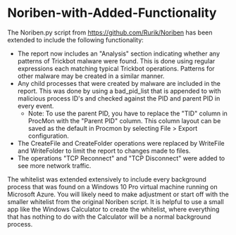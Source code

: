 # Noriben-with-Added-Functionality
The Noriben.py script from https://github.com/Rurik/Noriben has been extended to include the following functionality:
- The report now includes an "Analysis" section indicating whether any patterns of Trickbot malware were found. This is done using regular expressions each matching typical Trickbot operations. Patterns for other malware may be created in a similar manner.
- Any child processes that were created by malware are included in the report. This was done by using a bad_pid_list that is appended to with malicious process ID's and checked against the PID and parent PID in every event.
  - Note: To use the parent PID, you have to replace the "TID" column in ProcMon with the "Parent PID" column. This column layout can be saved as the default in Procmon by selecting File > Export configuration.
- The CreateFile and CreateFolder operations were replaced by WriteFile and WriteFolder to limit the report to changes made to files.
- The operations "TCP Reconnect" and "TCP Disconnect" were added to see more network traffic.

The whitelist was extended extensively to include every background process that was found on a Windows 10 Pro virtual machine running on Microsoft Azure. You will likely need to make adjustment or start off with the smaller whitelist from the original Noriben script. It is helpful to use a small app like the Windows Calculator to create the whitelist, where everything that has nothing to do with the Calculator will be a normal background process.
